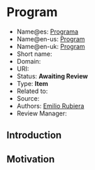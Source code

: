 # Program

* Name@es: [Programa]() 
* Name@en-us: [Program]()
* Name@en-uk: [Program]()
* Short name: 
* Domain: 
* URI: 
* Status: **Awaiting Review**
* Type: **Item**
* Related to:
* Source: 
* Authors: [Emilio Rubiera](https://github.com/spitxa)
* Review Manager:

## Introduction



## Motivation